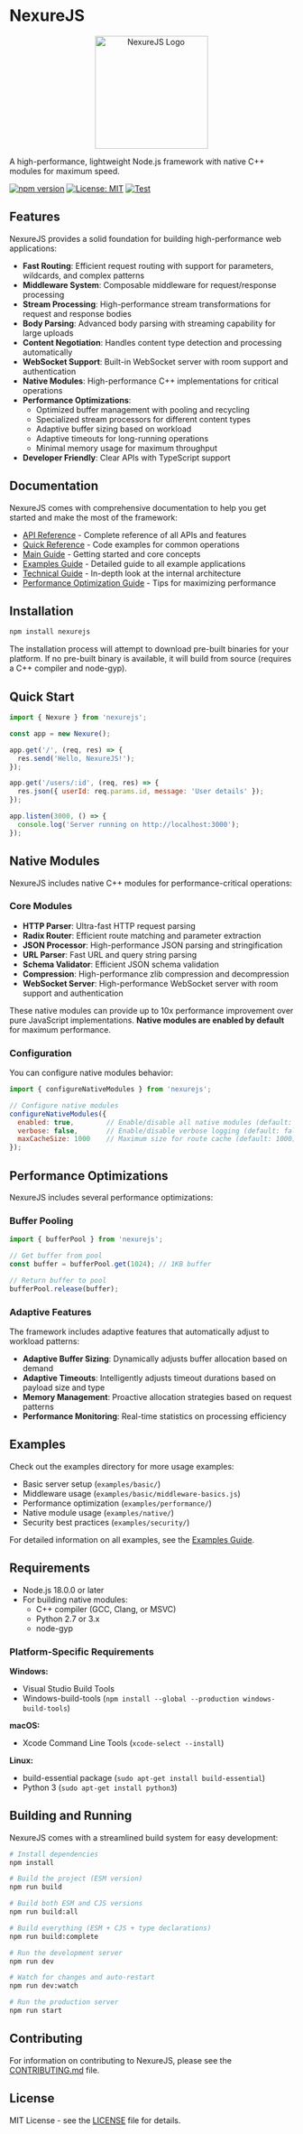 # NexureJS

<p align="center">
  <img src="assets/images/nexurejs-logo.png" alt="NexureJS Logo" width="200" height="200">
</p>

A high-performance, lightweight Node.js framework with native C++ modules for maximum speed.

[![npm version](https://img.shields.io/npm/v/nexurejs.svg)](https://www.npmjs.com/package/nexurejs)
[![License: MIT](https://img.shields.io/badge/License-MIT-blue.svg)](https://opensource.org/licenses/MIT)
[![Test](https://github.com/nexurejs/nexurejs/actions/workflows/test.yml/badge.svg)](https://github.com/nexurejs/nexurejs/actions/workflows/test.yml)

## Features

NexureJS provides a solid foundation for building high-performance web applications:

- **Fast Routing**: Efficient request routing with support for parameters, wildcards, and complex patterns
- **Middleware System**: Composable middleware for request/response processing
- **Stream Processing**: High-performance stream transformations for request and response bodies
- **Body Parsing**: Advanced body parsing with streaming capability for large uploads
- **Content Negotiation**: Handles content type detection and processing automatically
- **WebSocket Support**: Built-in WebSocket server with room support and authentication
- **Native Modules**: High-performance C++ implementations for critical operations
- **Performance Optimizations**:
  - Optimized buffer management with pooling and recycling
  - Specialized stream processors for different content types
  - Adaptive buffer sizing based on workload
  - Adaptive timeouts for long-running operations
  - Minimal memory usage for maximum throughput
- **Developer Friendly**: Clear APIs with TypeScript support

## Documentation

NexureJS comes with comprehensive documentation to help you get started and make the most of the framework:

- [API Reference](docs/API_REFERENCE.md) - Complete reference of all APIs and features
- [Quick Reference](docs/QUICK_REFERENCE.md) - Code examples for common operations
- [Main Guide](docs/MAIN_GUIDE.md) - Getting started and core concepts
- [Examples Guide](docs/EXAMPLES.md) - Detailed guide to all example applications
- [Technical Guide](docs/TECHNICAL_GUIDE.md) - In-depth look at the internal architecture
- [Performance Optimization Guide](docs/performance-optimization-guide.md) - Tips for maximizing performance

## Installation

```bash
npm install nexurejs
```

The installation process will attempt to download pre-built binaries for your platform. If no pre-built binary is available, it will build from source (requires a C++ compiler and node-gyp).

## Quick Start

```javascript
import { Nexure } from 'nexurejs';

const app = new Nexure();

app.get('/', (req, res) => {
  res.send('Hello, NexureJS!');
});

app.get('/users/:id', (req, res) => {
  res.json({ userId: req.params.id, message: 'User details' });
});

app.listen(3000, () => {
  console.log('Server running on http://localhost:3000');
});
```

## Native Modules

NexureJS includes native C++ modules for performance-critical operations:

### Core Modules

- **HTTP Parser**: Ultra-fast HTTP request parsing
- **Radix Router**: Efficient route matching and parameter extraction
- **JSON Processor**: High-performance JSON parsing and stringification
- **URL Parser**: Fast URL and query string parsing
- **Schema Validator**: Efficient JSON schema validation
- **Compression**: High-performance zlib compression and decompression
- **WebSocket Server**: High-performance WebSocket server with room support and authentication

These native modules can provide up to 10x performance improvement over pure JavaScript implementations. **Native modules are enabled by default** for maximum performance.

### Configuration

You can configure native modules behavior:

```javascript
import { configureNativeModules } from 'nexurejs';

// Configure native modules
configureNativeModules({
  enabled: true,        // Enable/disable all native modules (default: true)
  verbose: false,       // Enable/disable verbose logging (default: false)
  maxCacheSize: 1000    // Maximum size for route cache (default: 1000)
});
```

## Performance Optimizations

NexureJS includes several performance optimizations:

### Buffer Pooling

```javascript
import { bufferPool } from 'nexurejs';

// Get buffer from pool
const buffer = bufferPool.get(1024); // 1KB buffer

// Return buffer to pool
bufferPool.release(buffer);
```

### Adaptive Features

The framework includes adaptive features that automatically adjust to workload patterns:

- **Adaptive Buffer Sizing**: Dynamically adjusts buffer allocation based on demand
- **Adaptive Timeouts**: Intelligently adjusts timeout durations based on payload size and type
- **Memory Management**: Proactive allocation strategies based on request patterns
- **Performance Monitoring**: Real-time statistics on processing efficiency

## Examples

Check out the examples directory for more usage examples:

- Basic server setup (`examples/basic/`)
- Middleware usage (`examples/basic/middleware-basics.js`)
- Performance optimization (`examples/performance/`)
- Native module usage (`examples/native/`)
- Security best practices (`examples/security/`)

For detailed information on all examples, see the [Examples Guide](docs/EXAMPLES.md).

## Requirements

- Node.js 18.0.0 or later
- For building native modules:
  - C++ compiler (GCC, Clang, or MSVC)
  - Python 2.7 or 3.x
  - node-gyp

### Platform-Specific Requirements

**Windows:**

- Visual Studio Build Tools
- Windows-build-tools (`npm install --global --production windows-build-tools`)

**macOS:**

- Xcode Command Line Tools (`xcode-select --install`)

**Linux:**

- build-essential package (`sudo apt-get install build-essential`)
- Python 3 (`sudo apt-get install python3`)

## Building and Running

NexureJS comes with a streamlined build system for easy development:

```bash
# Install dependencies
npm install

# Build the project (ESM version)
npm run build

# Build both ESM and CJS versions
npm run build:all

# Build everything (ESM + CJS + type declarations)
npm run build:complete

# Run the development server
npm run dev

# Watch for changes and auto-restart
npm run dev:watch

# Run the production server
npm run start
```

## Contributing

For information on contributing to NexureJS, please see the [CONTRIBUTING.md](CONTRIBUTING.md) file.

## License

MIT License - see the [LICENSE](LICENSE) file for details.
